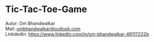 # Tic-Tac-Toe-Game <br>
Autor: Om Bhandwalkar <br>
Mail: ombhandwalkar@outlook.com <br>
LinkdedIn: https://www.linkedin.com/in/om-bhandwalkar-49117222b
